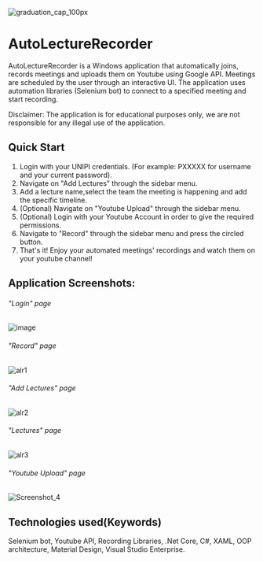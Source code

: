![graduation_cap_100px](https://user-images.githubusercontent.com/52785685/138531792-0ce0a6f9-9cc2-40f4-82aa-b853defd5e25.png) 
# AutoLectureRecorder 

AutoLectureRecorder is a Windows application that
automatically joins, records meetings and uploads them on
Youtube using Google API. Meetings are scheduled by the user
through an interactive UI. The application uses automation
libraries (Selenium bot) to connect to a specified meeting and
start recording.

Disclaimer:
The application is for educational purposes only, we are not responsible for any illegal use of the application.

## Quick Start

1) Login with your UNIPI credentials. (For example: PXXXXX for username and your current password).
2) Navigate on "Add Lectures" through the sidebar menu.
3) Add a lecture name,select the team the meeting is happening and add the specific timeline.
4) (Optional) Navigate on "Youtube Upload" through the sidebar menu.
5) (Optional) Login with your Youtube Account in order to give the required permissions.
6) Navigate to "Record" through the sidebar menu and press the circled button.
7) That's it! Enjoy your automated meetings' recordings and watch them on your youtube channel!


## Application Screenshots: ##
###### "Login" page
![image](https://user-images.githubusercontent.com/52785685/159020084-b91053d5-9396-471d-8c80-a3d83f1ca929.png)
###### "Record" page

![alr1](https://user-images.githubusercontent.com/52785685/138531971-6e21ec78-b1f7-4f58-a90c-dea95fa6aa98.png)
###### "Add Lectures" page
![alr2](https://user-images.githubusercontent.com/52785685/138531975-19021eae-b9c4-492f-aed8-718790d36d97.png)
###### "Lectures" page
![alr3](https://user-images.githubusercontent.com/52785685/138531978-9bac961f-56ba-4f9d-8643-03968cd3b1b6.png)
###### "Youtube Upload" page
![Screenshot_4](https://user-images.githubusercontent.com/52785685/159017168-a11d03ff-8e55-4464-be44-e86da6cfde14.png)

## Technologies used(Keywords)
Selenium bot, Youtube API, Recording Libraries, .Net Core, C#, XAML, OOP architecture, Material Design, Visual Studio Enterprise.
